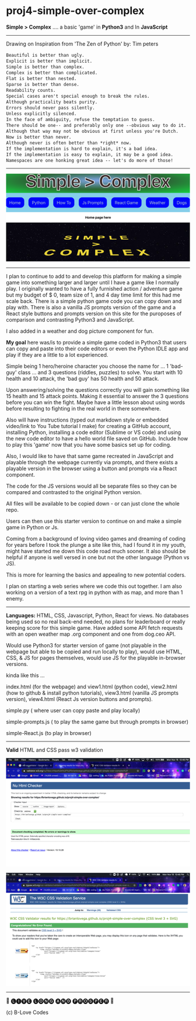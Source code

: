 # proj4-simple-over-complex


__Simple > Complex__ .... a basic 'game' in __Python3__ and In __JavaScript__

******
Drawing on Inspiration from 'The Zen of Python' by: Tim peters
```
Beautiful is better than ugly.
Explicit is better than implicit.
Simple is better than complex.
Complex is better than complicated.
Flat is better than nested.
Sparse is better than dense.
Readability counts.
Special cases aren't special enough to break the rules.
Although practicality beats purity.
Errors should never pass silently.
Unless explicitly silenced.
In the face of ambiguity, refuse the temptation to guess.
There should be one-- and preferably only one --obvious way to do it.
Although that way may not be obvious at first unless you're Dutch.
Now is better than never.
Although never is often better than *right* now.
If the implementation is hard to explain, it's a bad idea.
If the implementation is easy to explain, it may be a good idea.
Namespaces are one honking great idea -- let's do more of those!
```
******
<!-- Picture below of home page of Simple > Complex app -->

![alt text](https://github.com/BrianLoveGa/proj4-simple-over-complex/blob/master/bl-simple/planning/doc-pics/Screen%20Shot%202019-11-17%20at%204.22.27%20PM.png "Screen shot from home page of Simple > Complex app")


******
I plan to continue to add to and develop this platform for making a simple game into something larger and larger until I have a game like I normally play. I originally wanted to have a fully furnished action / adventure game but my budget of $ 0, team size of 1, and 4 day time limit for this had me scale back. There is a simple python game code you can copy down and play with. There is also a vanilla JS prompts version of the game and a React style buttons and prompts version on this site for the puroposes of comparison and contrasting Python3 and JavaScript. 

I also added in a weather and dog picture component for fun.


__My goal__ here was/is to provide a simple game coded in Python3 that users can copy and paste into their code editors or even the Python IDLE app and play if they are a little to a lot experienced.

Simple being 1 hero/heroine character you choose the name for ... 1 'bad-guy' class ... and 3 questions (riddles, puzzles) to solve. You start with 10 health and 10 attack, the 'bad guy' has 50 health and 50 attack.

Upon answering/solving the questions correctly you will gain something like 15 health and 15 attack points. Making it essential to answer the 3 questions before you can win the fight. Maybe have a little lesson about using words before resulting to fighting in the real world in there somewhere.

Also will have instructions (typed out markdown style or embedded video/link to You Tube tutorial I make) for creating a GitHub account, installing Python, installing a code editor (Sublime or VS code) and using the new code editor to have a hello world file saved on GitHub. Include how to play this 'game' now that you have some basics set up for coding.

Also, I would like to have that same game recreated in JavaScript and playable through the webpage currently via prompts, and there exists a playable version in the browser using a button and prompts via a React component.

The code for the JS versions would all be separate files so they can be compared and contrasted to the original Python version.

All files will be available to be copied down - or can just clone the whole repo.

Users can then use this starter version to continue on and make a simple game in Python or Js.

Coming from a background of loving video games and dreaming of coding for years before I took the plunge a site like this, had I found it in my youth, might have started me down this code road much sooner. It also should be helpful if anyone is well versed in one but not the other language (Python vs JS).


This is more for learning the basics and appealing to new potential coders.

I plan on starting a web series where we code this out together. I am also working on a version of a text rpg in python with as map, and more than 1 enemy. 

******

__Languages:__ HTML, CSS, Javascript, Python, React for views. No databases being used so no real back-end needed, no plans for leaderboard or really keeping score for this simple game. Have added some API fetch requests with an open weather map .org component and one from dog.ceo API.

Would use Python3 for starter version of game (not playable in the webpage but able to be copied and run locally to play), would use HTML, CSS, & JS for pages themselves, would use JS for the playable in-browser versions. 

kinda like this ...

index.html (for the webpage) and view1.html (python code), view2.html (how to github & install python tutorials), view3.html (vanilla JS prompts version), view4.html (React Js version buttons and prompts).



simple.py ( where user can copy paste and play locally)

simple-prompts.js ( to play the same game but through prompts in browser)

simple-React.js (to play in browser)

****
__Valid__ HTML and CSS pass w3 validation

<!-- Picture below of HTML validation for Simple > Complex app -->

![alt text](https://github.com/BrianLoveGa/proj4-simple-over-complex/blob/master/bl-simple/planning/doc-pics/Screen%20Shot%202019-11-18%20at%2010.46.18%20PM.png "Screen shot of HTML validation for Simple > Complex app")

<!-- Picture below of CSS validation for Simple > Complex app -->

![alt text](https://github.com/BrianLoveGa/proj4-simple-over-complex/blob/master/bl-simple/planning/doc-pics/Screen%20Shot%202019-11-18%20at%2010.46.52%20PM.png "Screen shot of CSS validation for Simple > Complex app")

*****




🖖 🅛🅘🅥🅔 🅛🅞🅝🅖 🅐🅝🅓 🅟🅡🅞🅢🅟🅔🅡 🖖

(c) B-Love Codes
